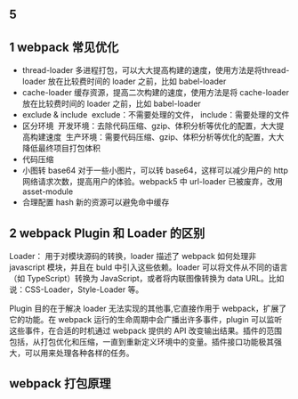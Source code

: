 ## 5

## 1 webpack 常见优化

- thread-loader
  多进程打包，可以大大提高构建的速度，使用方法是将 ​​thread-loader​​ 放在比较费时间的 loader 之前，比如 ​​babel-loader​​
- cache-loader
  缓存资源，提高二次构建的速度，使用方法是将 ​​cache-loader​​ 放在比较费时间的 loader 之前，比如 ​​babel-loader​​
- exclude & include
  ​​ exclude​​：不需要处理的文件， include​​：需要处理的文件
- 区分环境
  ​​ 开发环境 ​​：去除代码压缩、gzip、体积分析等优化的配置，大大提高构建速度
  ​​ 生产环境 ​​：需要代码压缩、gzip、体积分析等优化的配置，大大降低最终项目打包体积
- 代码压缩
- 小图转 base64
  对于一些小图片，可以转 base64，这样可以减少用户的 http 网络请求次数，提高用户的体验。​​webpack5​​ 中 ​​url-loader​​ 已被废弃，改用 ​​asset-module​​
- 合理配置 hash
  新的资源可以避免命中缓存

## 2 webpack Plugin 和 Loader 的区别

Loader：
用于对模块源码的转换，loader 描述了 webpack 如何处理非 javascript 模块，并且在 buld 中引入这些依赖。loader 可以将文件从不同的语言（如 TypeScript）转换为 JavaScript，或者将内联图像转换为 data URL。比如说：CSS-Loader，Style-Loader 等。

Plugin
目的在于解决 loader 无法实现的其他事,它直接作用于 webpack，扩展了它的功能。在 webpack 运行的生命周期中会广播出许多事件，plugin 可以监听这些事件，在合适的时机通过 webpack 提供的 API 改变输出结果。插件的范围包括，从打包优化和压缩，一直到重新定义环境中的变量。插件接口功能极其强大，可以用来处理各种各样的任务。

## webpack 打包原理
